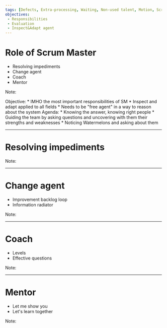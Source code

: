 ```yaml
---
tags: [Defects, Extra-processing, Waiting, Non-used talent, Motion, Scrum]
objectives:
 - Responsibilities
 - Evaluation
 - Inspect&Adapt agent
---
```

# Role of Scrum Master

+ Resolving impediments
+ Change agent
+ Coach
+ Mentor

Note:

Objective:
    * IMHO the most important responsibilities of SM
    * Inspect and adapt applied to all fields
    * Needs to be "free agent" in a way to reason about the system
Agenda:
    * Knowing the answer, knowing right people
    * Guiding the team by asking questions and uncovering with them their strengths and weaknesses 
    * Noticing Watermelons and asking about them


---
# Resolving impediments

Note:

---
# Change agent

- Improvement backlog loop
- Information radiator

Note:

---
# Coach

- Levels
- Effective questions

Note:

---
# Mentor

- Let me show you
- Let's learn together

Note:
